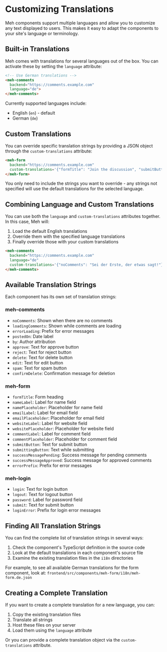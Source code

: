 # Customizing Translations

Meh components support multiple languages and allow you to customize any text displayed to users. This makes it easy to adapt the components to your site's language or terminology.

## Built-in Translations

Meh comes with translations for several languages out of the box. You can activate these by setting the `language` attribute:

```html
<!-- Use German translations -->
<meh-comments 
  backend="https://comments.example.com"
  language="de">
</meh-comments>
```

Currently supported languages include:
- English (`en`) - default
- German (`de`)

## Custom Translations

You can override specific translation strings by providing a JSON object through the `custom-translations` attribute:

```html
<meh-form
  backend="https://comments.example.com"
  custom-translations='{"formTitle": "Join the discussion", "submitButton": "Post Comment"}'>
</meh-form>
```

You only need to include the strings you want to override - any strings not specified will use the default translations for the selected language.

## Combining Language and Custom Translations

You can use both the `language` and `custom-translations` attributes together. In this case, Meh will:

1. Load the default English translations
2. Override them with the specified language translations
3. Finally override those with your custom translations

```html
<meh-comments
  backend="https://comments.example.com"
  language="de"
  custom-translations='{"noComments": "Sei der Erste, der etwas sagt!"}'>
</meh-comments>
```

## Available Translation Strings

Each component has its own set of translation strings:

### meh-comments

- `noComments`: Shown when there are no comments
- `loadingComments`: Shown while comments are loading
- `errorLoading`: Prefix for error messages
- `postedOn`: Date label
- `by`: Author attribution
- `approve`: Text for approve button
- `reject`: Text for reject button
- `delete`: Text for delete button
- `edit`: Text for edit button
- `spam`: Text for spam button
- `confirmDelete`: Confirmation message for deletion

### meh-form

- `formTitle`: Form heading
- `nameLabel`: Label for name field
- `namePlaceholder`: Placeholder for name field
- `emailLabel`: Label for email field
- `emailPlaceholder`: Placeholder for email field
- `websiteLabel`: Label for website field
- `websitePlaceholder`: Placeholder for website field
- `commentLabel`: Label for comment field
- `commentPlaceholder`: Placeholder for comment field
- `submitButton`: Text for submit button
- `submittingButton`: Text while submitting
- `successMessagePending`: Success message for pending comments
- `successMessageApproved`: Success message for approved comments
- `errorPrefix`: Prefix for error messages

### meh-login

- `login`: Text for login button
- `logout`: Text for logout button
- `password`: Label for password field
- `submit`: Text for submit button
- `loginError`: Prefix for login error messages

## Finding All Translation Strings

You can find the complete list of translation strings in several ways:

1. Check the component's TypeScript definition in the source code
2. Look at the default translations in each component's source file
3. Examine the existing translation files in the `i18n` directories

For example, to see all available German translations for the form component, look at:
`frontend/src/components/meh-form/i18n/meh-form.de.json`

## Creating a Complete Translation

If you want to create a complete translation for a new language, you can:

1. Copy the existing translation files
2. Translate all strings
3. Host these files on your server
4. Load them using the `language` attribute

Or you can provide a complete translation object via the `custom-translations` attribute.
